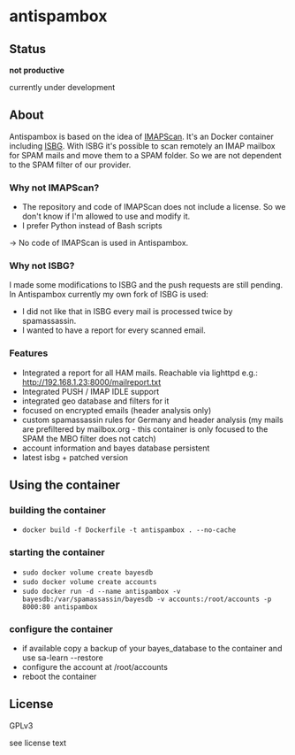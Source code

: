 # antispambox

## Status

**not productive**

currently under development

## About

Antispambox is based on the idea of [IMAPScan](https://github.com/dc55028/imapscan). It's an Docker container including [ISBG](https://github.com/isbg/isbg). With ISBG it's possible to scan remotely an IMAP mailbox for SPAM mails and move them to a SPAM folder. So we are not dependent to the SPAM filter of our provider.

### Why not IMAPScan?

* The repository and code of IMAPScan does not include a license. So we don't know if I'm allowed to use and modify it.
* I prefer Python instead of Bash scripts

-> No code of IMAPScan is used in Antispambox.

### Why not ISBG? 

I made some modifications to ISBG and the push requests are still pending. In Antispambox currently my own fork of ISBG is used:

* I did not like that in ISBG every mail is processed twice by spamassassin.
* I wanted to have a report for every scanned email.


### Features

* Integrated a report for all HAM mails. Reachable via lighttpd e.g.: http://192.168.1.23:8000/mailreport.txt
* Integrated PUSH / IMAP IDLE support
* integrated geo database and filters for it
* focused on encrypted emails (header analysis only)
* custom spamassassin rules for Germany and header analysis (my mails are prefiltered by mailbox.org - this container is only focused to the SPAM the MBO filter does not catch)
* account information and bayes database persistent
* latest isbg + patched version

## Using the container

### building the container
* ```docker build -f Dockerfile -t antispambox . --no-cache```

### starting the container

* ```sudo docker volume create bayesdb```
* ```sudo docker volume create accounts```
* ```sudo docker run -d --name antispambox -v bayesdb:/var/spamassassin/bayesdb -v accounts:/root/accounts -p 8000:80 antispambox```

### configure the container

* if available copy a backup of your bayes_database to the container and use sa-learn --restore
* configure the account at /root/accounts
* reboot the container

## License
GPLv3

see license text
